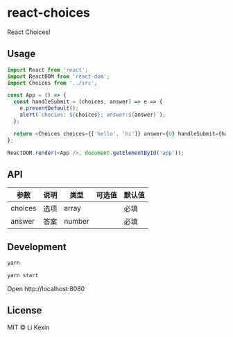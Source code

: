 # react-choices

React Choices!

## Usage

```js
import React from 'react';
import ReactDOM from 'react-dom';
import Choices from '../src';

const App = () => {
  const handleSubmit = (choices, answer) => e => {
    e.preventDefault();
    alert(`chocies: ${choices}; answer:${answer}`);
  };

  return <Choices choices={['hello', 'hi']} answer={0} handleSubmit={handleSubmit} />;
};

ReactDOM.render(<App />, document.getElementById('app'));
```

## API

| 参数    | 说明 | 类型   | 可选值 | 默认值 |
| ------- | ---- | ------ | ------ | ------ |
| choices | 选项 | array  |        | 必填   |
| answer  | 答案 | number |        | 必填   |

## Development

```js
yarn

yarn start
```

Open http://localhost:8080

## License

MIT ©️ Li Kexin
